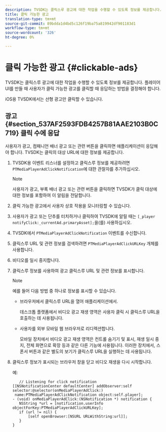 ```yaml
---
description: TVSDK는 클릭스루 광고에 대한 작업을 수행할 수 있도록 정보를 제공합니다. 플레이어 UI를 만들 때 사용자가 클릭 가능한 광고를 클릭할 때 응답하는 방법을 결정해야 합니다.
title: 클릭 가능한 광고
translation-type: tm+mt
source-git-commit: 89bdda1d4bd5c126f19ba75a819942df901183d1
workflow-type: tm+mt
source-wordcount: '326'
ht-degree: 0%

---
```



# 클릭 가능한 광고 {#clickable-ads}

TVSDK는 클릭스루 광고에 대한 작업을 수행할 수 있도록 정보를 제공합니다. 플레이어 UI를 만들 때 사용자가 클릭 가능한 광고를 클릭할 때 응답하는 방법을 결정해야 합니다.

iOS용 TVSDK에서는 선형 광고만 클릭할 수 있습니다.

## 광고 {#section_537AF2593FDB4257B81AAE2103B0C719} 클릭 수에 응답

사용자가 광고, 컴패니언 배너 광고 또는 관련 버튼을 클릭하면 애플리케이션이 응답해야 합니다. TVSDK는 클릭의 대상 URL에 대한 정보를 제공합니다.

1. TVSDK용 이벤트 리스너를 설정하고 클릭스루 정보를 제공하려면 `PTMediaPlayerAdClickNotification`에 대한 관찰자를 추가하십시오.

   >[!NOTE]
   >
   >사용자가 광고, 부록 배너 광고 또는 관련 버튼을 클릭하면 TVSDK가 클릭 대상에 대한 정보를 포함하여 이 알림을 전달합니다.

1. 클릭 가능한 광고에서 사용자 상호 작용을 모니터링할 수 있습니다.
1. 사용자가 광고 또는 단추를 터치하거나 클릭하여 TVSDK에 알릴 때는 `[_player notifyClick:_currentAd.primaryAsset];`을(를) 사용하십시오.
1. TVSDK에서 `PTMediaPlayerAdClickNotification` 이벤트를 수신합니다.
1. 클릭스루 URL 및 관련 정보를 검색하려면 `PTMediaPlayerAdClickURLKey` 개체를 사용합니다.
1. 비디오를 일시 중지합니다.
1. 클릭스루 정보를 사용하여 광고 클릭스루 URL 및 관련 정보를 표시합니다.

   >[!NOTE]
   >
   >예를 들어 다음 방법 중 하나로 정보를 표시할 수 있습니다.

   * 브라우저에서 클릭스루 URL을 열어 애플리케이션에서.

      데스크톱 플랫폼에서 비디오 광고 재생 영역은 사용자 클릭 시 클릭스루 URL을 호출하는 데 사용됩니다.
   * 사용자를 외부 모바일 웹 브라우저로 리디렉션합니다.

      모바일 장치에서 비디오 광고 재생 영역은 컨트롤 숨기기 및 표시, 재생 일시 중지, 전체 화면으로 확장 등과 같은 다른 기능에 사용됩니다. 이러한 장치에서, 스폰서 버튼과 같은 별도의 보기가 클릭스루 URL을 실행하는 데 사용됩니다.

1. 클릭스루 정보가 표시되는 브라우저 창을 닫고 비디오 재생을 다시 시작합니다.

   예:

   ```
      // Listening for click notification  
   [[NSNotificationCenter defaultCenter] addObserver:self selector:@selector(onMediaPlayerAdClick:)  
    name:PTMediaPlayerAdClickNotification object:self.player]; 
   - (void) onMediaPlayerAdClick:(NSNotification *) notification { 
      NSString *url = [notification.userInfo objectForKey:PTMediaPlayerAdClickURLKey];  
      if (url != nil) { 
          [self openBrowser:[NSURL URLWithString:url]]; 
      } 
   } 
   ```
